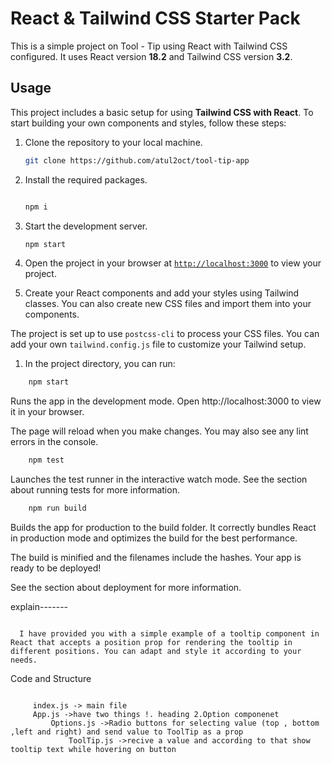 # React & Tailwind CSS Starter Pack

This is a simple project on Tool - Tip using React with Tailwind CSS configured. It uses React version **18.2** and Tailwind CSS version **3.2**.

## Usage

This project includes a basic setup for using **Tailwind CSS with React**. To start building your own components and styles, follow these steps:

1. Clone the repository to your local machine.
    ```sh
    git clone https://github.com/atul2oct/tool-tip-app
    ```

1. Install the required packages.
    ```sh
   
    npm i
    ```

1. Start the development server.
    ```sh
    npm start
    ```
1. Open the project in your browser at [`http://localhost:3000`](http://localhost:3000) to view your project.
1. Create your React components and add your styles using Tailwind classes. You can also create new CSS files and import them into your components.

The project is set up to use `postcss-cli` to process your CSS files. You can add your own `tailwind.config.js` file to customize your Tailwind setup.
1. In the project directory, you can run:
```sh
    npm start
```

Runs the app in the development mode.
Open http://localhost:3000 to view it in your browser.

The page will reload when you make changes.
You may also see any lint errors in the console.
```sh
    npm test
```

Launches the test runner in the interactive watch mode.
See the section about running tests for more information.
```sh
    npm run build
```

Builds the app for production to the build folder.
It correctly bundles React in production mode and optimizes the build for the best performance.

The build is minified and the filenames include the hashes.
Your app is ready to be deployed!

See the section about deployment for more information.

explain-------    
 ```
   
   I have provided you with a simple example of a tooltip component in React that accepts a position prop for rendering the tooltip in different positions. You can adapt and style it according to your needs.
 ```

Code and Structure
```
   
     index.js -> main file 
     App.js ->have two things !. heading 2.Option componenet
         Options.js ->Radio buttons for selecting value (top , bottom ,left and right) and send value to ToolTip as a prop
             ToolTip.js ->recive a value and according to that show tooltip text while hovering on button
```

